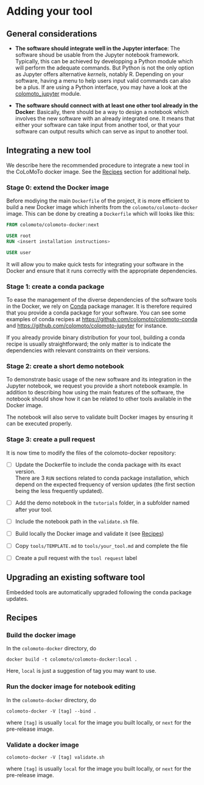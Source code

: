 # Adding your tool

## General considerations

- **The software should integrate well in the Jupyter interface**: 
The software shoud be usable from the Jupyter notebook framework.
Typically, this can be achieved by developping a Python module which will perform the adequate commands.
But Python is not the only option as Jupyter offers alternative *kernels*, notably R.
Depending on your software, having a menu to help users input valid commands can also be a plus.
If are using a Python interface, you may have a look at
the [colomoto_jupyter](https://github.com/colomoto/colomoto-jupyter) module.

- **The software should connect with at least one other tool already in the Docker**:
Basically, there should be a way to design a notebook which involves the new software with an already integrated one.
It means that either your software can take input from another tool, or that your software can output
results which can serve as input to another tool.

## Integrating a new tool

We describe here the recommended procedure to integrate a new tool in the CoLoMoTo docker image.
See the [Recipes](#Recipes) section for additional help.

### Stage 0: extend the Docker image


Before modiying the main `Dockerfile` of the project, it is more efficient to build a new Docker image which inherits from the `colomoto/colomoto-docker` image. This can be done by creating a `Dockerfile` which will looks like this:

```Dockerfile
FROM colomoto/colomoto-docker:next

USER root
RUN <insert installation instructions>

USER user
```

It will allow you to make quick tests for integrating your software in the Docker and ensure that it runs correctly with the appropriate dependencies.


### Stage 1: create a conda package

To ease the management of the diverse dependencies of the software tools in the Docker, we rely on 
[Conda](http://conda.org) package manager.
It is therefore required that you provide a conda package for your software.
You can see some examples of conda recipes at https://github.com/colomoto/colomoto-conda and https://github.com/colomoto/colomoto-jupyter for instance.

If you already provide binary distribution for your tool, building a conda recipe is usually straightforward; the only matter is to indicate the dependencies with relevant constraints on their versions.

### Stage 2: create a short demo notebook

To demonstrate basic usage of the new software and its integration in the Jupyter notebook, we request you provide a short notebook example.
In addition to describing how using the main features of the software, the notebook should show how it can be related to other tools available in the Docker image.

The notebook will also serve to validate built Docker images by ensuring it can be executed properly.

### Stage 3: create a pull request

It is now time to modify the files of the colomoto-docker repository:
* [ ] Update the Dockerfile to include the conda package with its exact version. <br>
There are 3 `RUN` sections related to conda package installation, which depend on the expected frequency of version updates (the first section being the less frequently updated).
* [ ] Add the demo notebook in the `tutorials` folder, in a subfolder named after your tool.
* [ ] Include the notebook path in the `validate.sh` file.
* [ ] Build locally the Docker image and validate it (see [Recipes](#Recipes))
* [ ] Copy `tools/TEMPLATE.md` to `tools/your_tool.md` and complete the file
* [ ] Create a pull request with the `tool request` label


## Upgrading an existing software tool

Embedded tools are automatically upgraded following the conda package updates.


## Recipes

### Build the docker image
In the `colomoto-docker` directory, do
```
docker build -t colomoto/colomoto-docker:local .
```
Here, `local` is just a suggestion of tag you may want to use.

### Run the docker image for notebook editing
In the `colomoto-docker` directory, do
```
colomoto-docker -V [tag] --bind .
```
where `[tag]` is usually `local` for the image you built locally, or `next` for the pre-release image.

### Validate a docker image
```
colomoto-docker -V [tag] validate.sh
```
where `[tag]` is usually `local` for the image you built locally, or `next` for the pre-release image.
